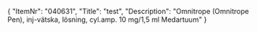 {
  "ItemNr": "040631",
  "Title": "test",
  "Description": "Omnitrope (Omnitrope Pen), inj-vätska, lösning, cyl.amp. 10 mg/1,5 ml Medartuum"
}